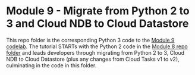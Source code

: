 # Module 9 - Migrate from Python 2 to 3 and Cloud NDB to Cloud Datastore

This repo folder is the corresponding Python 3 code to the [Module 9 codelab](http://g.co/codelabs/pae-migrate-py3dstasks). The tutorial STARTs with the Python 2 code in the [Module 8 repo folder](/mod7-cloudtasks) and leads developers through migrating from Python 2 to 3, Cloud NDB to Cloud Datastore (plus any changes from Cloud Tasks v1 to v2), culminating in the code in this folder.
